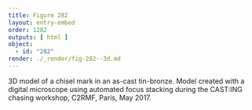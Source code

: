 ```yaml
---
title: Figure 282
layout: entry-embed
order: 1282
outputs: [ html ]
object:
  - id: "282"
render: ./_render/fig-282--3d.md
---
```


3D model of a chisel mark in an as-cast tin-bronze. Model created with a digital microscope using automated focus stacking during the CAST:ING chasing workshop, C2RMF, Paris, May 2017.
